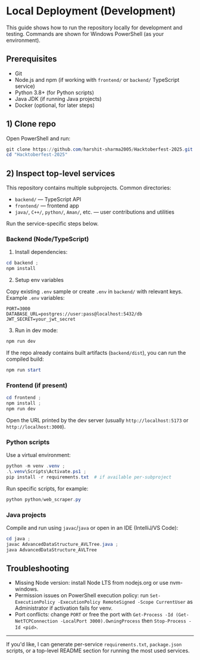 # Local Deployment (Development)

This guide shows how to run the repository locally for development and testing. Commands are shown for Windows PowerShell (as your environment).

## Prerequisites

- Git
- Node.js and npm (if working with `frontend/` or `backend/` TypeScript service)
- Python 3.8+ (for Python scripts)
- Java JDK (if running Java projects)
- Docker (optional, for later steps)

## 1) Clone repo

Open PowerShell and run:

```powershell
git clone https://github.com/harshit-sharma2005/Hacktoberfest-2025.git ;
cd "Hacktoberfest-2025"
```

## 2) Inspect top-level services

This repository contains multiple subprojects. Common directories:
- `backend/` — TypeScript API
- `frontend/` — frontend app
- `java/`, `C++/`, `python/`, `Aman/`, etc. — user contributions and utilities

Run the service-specific steps below.

### Backend (Node/TypeScript)

1. Install dependencies:

```powershell
cd backend ;
npm install
```

2. Setup env variables

Copy existing `.env` sample or create `.env` in `backend/` with relevant keys. Example `.env` variables:

```
PORT=3000
DATABASE_URL=postgres://user:pass@localhost:5432/db
JWT_SECRET=your_jwt_secret
```

3. Run in dev mode:

```powershell
npm run dev
```

If the repo already contains built artifacts (`backend/dist`), you can run the compiled build:

```powershell
npm run start
```

### Frontend (if present)

```powershell
cd frontend ;
npm install ;
npm run dev
```

Open the URL printed by the dev server (usually `http://localhost:5173` or `http://localhost:3000`).

### Python scripts

Use a virtual environment:

```powershell
python -m venv .venv ;
.\.venv\Scripts\Activate.ps1 ;
pip install -r requirements.txt  # if available per-subproject
```

Run specific scripts, for example:

```powershell
python python/web_scraper.py
```

### Java projects

Compile and run using `javac`/`java` or open in an IDE (IntelliJ/VS Code):

```powershell
cd java ;
javac AdvancedDataStructure_AVLTree.java ;
java AdvancedDataStructure_AVLTree
```

## Troubleshooting

- Missing Node version: install Node LTS from nodejs.org or use nvm-windows.
- Permission issues on PowerShell execution policy: run `Set-ExecutionPolicy -ExecutionPolicy RemoteSigned -Scope CurrentUser` as Administrator if activation fails for venv.
- Port conflicts: change `PORT` or free the port with `Get-Process -Id (Get-NetTCPConnection -LocalPort 3000).OwningProcess` then `Stop-Process -Id <pid>`.

---

If you'd like, I can generate per-service `requirements.txt`, `package.json` scripts, or a top-level README section for running the most used services.